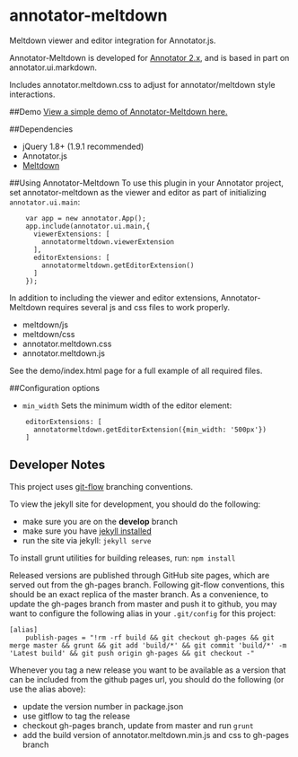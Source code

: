 # annotator-meltdown
Meltdown viewer and editor integration for Annotator.js.

Annotator-Meltdown is developed for
[Annotator 2.x](https://github.com/openannotation/annotator/releases),
and is based in part on annotator.ui.markdown.

Includes annotator.meltdown.css to adjust for annotator/meltdown
style interactions.

##Demo
[View a simple demo of Annotator-Meltdown here.](http://emory-lits-labs.github.io/annotator-meltdown/demo/)

##Dependencies
* jQuery 1.8+ (1.9.1 recommended)
* Annotator.js
* [Meltdown](https://github.com/iphands/Meltdown)

##Using Annotator-Meltdown
To use this plugin in your Annotator project, set annotator-meltdown as the
viewer and editor as part of initializing `annotator.ui.main`:

```
    var app = new annotator.App();
    app.include(annotator.ui.main,{
      viewerExtensions: [
        annotatormeltdown.viewerExtension
      ],
      editorExtensions: [
        annotatormeltdown.getEditorExtension()
      ]
    });
```

In addition to including the viewer and editor extensions, Annotator-Meltdown
requires several js and css files to work properly.
* meltdown/js
* meltdown/css
* annotator.meltdown.css
* annotator.meltdown.js

See the demo/index.html page for a full example of all required files.

##Configuration options
* `min_width` Sets the minimum width of the editor element:

```
    editorExtensions: [
      annotatormeltdown.getEditorExtension({min_width: '500px'})
    ]
```

## Developer Notes

This project uses [git-flow](https://github.com/nvie/gitflow) branching conventions.

To view the jekyll site for development, you should do the following:
- make sure you are on the **develop** branch
- make sure you have [jekyll installed](http://jekyllrb.com/docs/installation/)
- run the site via jekyll: ```jekyll serve```

To install grunt utilities for building releases, run: ```npm install```

Released versions are published through GitHub site pages, which are served out from
the gh-pages branch.  Following git-flow conventions, this should be an exact
replica of the master branch.  As a convenience, to update the gh-pages branch
from master and push it to github, you may want to configure the following alias
in your ``.git/config`` for this project:

    [alias]
        publish-pages = "!rm -rf build && git checkout gh-pages && git merge master && grunt && git add 'build/*' && git commit 'build/*' -m 'Latest build' && git push origin gh-pages && git checkout -"

Whenever you tag a new release you want to be available as a version that
can be included from the github pages url, you should do the following (or use
the alias above):
- update the version number in package.json
- use gitflow to tag the release
- checkout gh-pages branch, update from master and run ```grunt```
- add the build version of annotator.meltdown.min.js and css to gh-pages branch

